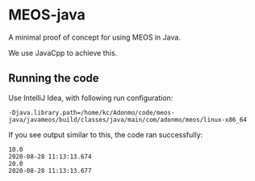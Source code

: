 # MEOS-java

A minimal proof of concept for using MEOS in Java.

We use JavaCpp to achieve this.

## Running the code
Use IntelliJ Idea, with following run configuration:
```
-Djava.library.path=/home/kc/Adonmo/code/meos-java/javameos/build/classes/java/main/com/adonmo/meos/linux-x86_64
```

If you see output similar to this, the code ran successfully:
```
10.0
2020-08-28 11:13:13.674
20.0
2020-08-28 11:13:13.677
```